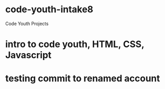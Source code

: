 # code-youth-intake8
Code Youth Projects
# intro to code youth, HTML, CSS, Javascript
# testing commit to renamed account
